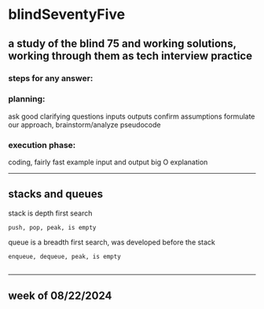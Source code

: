 # blindSeventyFive

## a study of the blind 75 and working solutions, working through them as tech interview practice

### steps for any answer:

### planning:

ask good clarifying questions
inputs outputs
confirm assumptions
formulate our approach, brainstorm/analyze
pseudocode

### execution phase:

coding, fairly fast
example input and output
big O explanation

---

## stacks and queues

stack is depth first search

    push, pop, peak, is empty

queue is a breadth first search, was developed before the stack

    enqueue, dequeue, peak, is empty

##

---

## week of 08/22/2024

#
